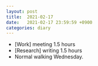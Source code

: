 ```yaml
---
layout: post
title:  2021-02-17
date:   2021-02-17 23:59:59 +0900
categories: diary
---
```


- [Work] meeting 1.5 hours
- [Research] writing 1.5 hours
- Normal walking Wednesday.
